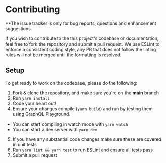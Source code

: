 # Contributing

\*\*The issue tracker is only for bug reports, questions and enhancement suggestions.

If you wish to contribute to the this project's codebase or documentation, feel free to fork the repository and
submit a pull request. We use ESLint to enforce a consistent coding style, any PR that does not follow the linting rules
will not be merged until the formatting is resolved.

## Setup

To get ready to work on the codebase, please do the following:

1. Fork & clone the repository, and make sure you're on the **main** branch
2. Run `yarn install`
3. Code your heart out!
4. Ensure your changes compile (`yarn build`) and run by testing them using GraphQL Playground.

-   You can start compiling in watch mode with `yarn watch`
-   You can start a dev server with `yarn dev`

5. If you have any substantial code changes make sure these are covered in unit tests
6. Run `yarn lint && yarn test` to run ESLint and ensure all tests pass
7. Submit a pull request
